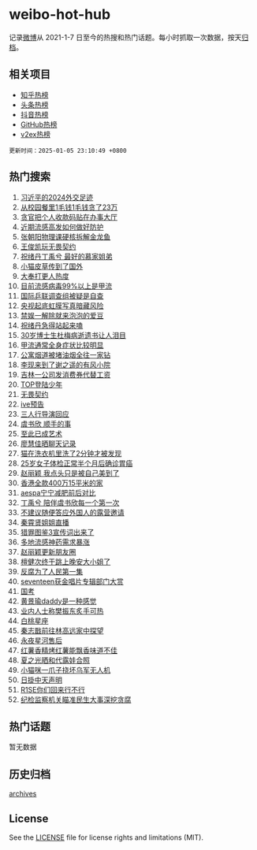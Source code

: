 # weibo-hot-hub

记录[微博](https://www.weibo.com)从 2021-1-7 日至今的热搜和热门话题。每小时抓取一次数据，按天[归档](archives)。

## 相关项目

- [知乎热榜](https://github.com/lonnyzhang423/zhihu-hot-hub)
- [头条热榜](https://github.com/lonnyzhang423/toutiao-hot-hub)
- [抖音热榜](https://github.com/lonnyzhang423/douyin-hot-hub)
- [GitHub热榜](https://github.com/lonnyzhang423/github-hot-hub)
- [v2ex热榜](https://github.com/lonnyzhang423/v2ex-hot-hub)


`更新时间：2025-01-05 23:10:49 +0800`

## 热门搜索

1. [习近平的2024外交足迹](https://m.weibo.cn/search?containerid=100103type%3D1%26t%3D10%26q%3D%23%E4%B9%A0%E8%BF%91%E5%B9%B3%E7%9A%842024%E5%A4%96%E4%BA%A4%E8%B6%B3%E8%BF%B9%23&stream_entry_id=51&isnewpage=1&extparam=seat%3D1%26q%3D%2523%25E4%25B9%25A0%25E8%25BF%2591%25E5%25B9%25B3%25E7%259A%25842024%25E5%25A4%2596%25E4%25BA%25A4%25E8%25B6%25B3%25E8%25BF%25B9%2523%26cate%3D10103%26dgr%3D0%26filter_type%3Drealtimehot%26stream_entry_id%3D51%26c_type%3D51%26pos%3D0%26display_time%3D1736089848%26pre_seqid%3D17360898487620329222019)
1. [从校园餐里1毛钱1毛钱贪了23万](https://m.weibo.cn/search?containerid=100103type%3D1%26t%3D10%26q%3D%23%E4%BB%8E%E6%A0%A1%E5%9B%AD%E9%A4%90%E9%87%8C1%E6%AF%9B%E9%92%B11%E6%AF%9B%E9%92%B1%E8%B4%AA%E4%BA%8623%E4%B8%87%23&stream_entry_id=31&isnewpage=1&extparam=seat%3D1%26band_rank%3D1%26realpos%3D1%26filter_type%3Drealtimehot%26flag%3D0%26q%3D%2523%25E4%25BB%258E%25E6%25A0%25A1%25E5%259B%25AD%25E9%25A4%2590%25E9%2587%258C1%25E6%25AF%259B%25E9%2592%25B11%25E6%25AF%259B%25E9%2592%25B1%25E8%25B4%25AA%25E4%25BA%258623%25E4%25B8%2587%2523%26cate%3D5001%26dgr%3D0%26lcate%3D5001%26pos%3D0%26c_type%3D31%26stream_entry_id%3D31%26display_time%3D1736089848%26pre_seqid%3D17360898487620329222019)
1. [贪官把个人收款码贴在办事大厅](https://m.weibo.cn/search?containerid=100103type%3D1%26t%3D10%26q%3D%23%E8%B4%AA%E5%AE%98%E6%8A%8A%E4%B8%AA%E4%BA%BA%E6%94%B6%E6%AC%BE%E7%A0%81%E8%B4%B4%E5%9C%A8%E5%8A%9E%E4%BA%8B%E5%A4%A7%E5%8E%85%23&stream_entry_id=31&isnewpage=1&extparam=seat%3D1%26band_rank%3D2%26realpos%3D2%26filter_type%3Drealtimehot%26flag%3D0%26q%3D%2523%25E8%25B4%25AA%25E5%25AE%2598%25E6%258A%258A%25E4%25B8%25AA%25E4%25BA%25BA%25E6%2594%25B6%25E6%25AC%25BE%25E7%25A0%2581%25E8%25B4%25B4%25E5%259C%25A8%25E5%258A%259E%25E4%25BA%258B%25E5%25A4%25A7%25E5%258E%2585%2523%26cate%3D5001%26dgr%3D0%26lcate%3D5001%26pos%3D1%26c_type%3D31%26stream_entry_id%3D31%26display_time%3D1736089848%26pre_seqid%3D17360898487620329222019)
1. [近期流感高发如何做好防护](https://m.weibo.cn/search?containerid=100103type%3D1%26t%3D10%26q%3D%23%E8%BF%91%E6%9C%9F%E6%B5%81%E6%84%9F%E9%AB%98%E5%8F%91%E5%A6%82%E4%BD%95%E5%81%9A%E5%A5%BD%E9%98%B2%E6%8A%A4%23&stream_entry_id=31&isnewpage=1&extparam=seat%3D1%26band_rank%3D3%26realpos%3D3%26filter_type%3Drealtimehot%26flag%3D0%26q%3D%2523%25E8%25BF%2591%25E6%259C%259F%25E6%25B5%2581%25E6%2584%259F%25E9%25AB%2598%25E5%258F%2591%25E5%25A6%2582%25E4%25BD%2595%25E5%2581%259A%25E5%25A5%25BD%25E9%2598%25B2%25E6%258A%25A4%2523%26cate%3D5001%26dgr%3D0%26lcate%3D5001%26pos%3D2%26c_type%3D31%26stream_entry_id%3D31%26display_time%3D1736089848%26pre_seqid%3D17360898487620329222019)
1. [张朝阳物理课硬核拆解金龙鱼](https://m.weibo.cn/search?containerid=100103type%3D1%26t%3D10%26q%3D%23%E5%BC%A0%E6%9C%9D%E9%98%B3%E7%89%A9%E7%90%86%E8%AF%BE%E7%A1%AC%E6%A0%B8%E6%8B%86%E8%A7%A3%E9%87%91%E9%BE%99%E9%B1%BC%23&stream_entry_id=31&isnewpage=1&extparam=seat%3D1%26band_rank%3D4%26filter_type%3Drealtimehot%26c_type%3D31%26cate%3D5001%26q%3D%2523%25E5%25BC%25A0%25E6%259C%259D%25E9%2598%25B3%25E7%2589%25A9%25E7%2590%2586%25E8%25AF%25BE%25E7%25A1%25AC%25E6%25A0%25B8%25E6%258B%2586%25E8%25A7%25A3%25E9%2587%2591%25E9%25BE%2599%25E9%25B1%25BC%2523%26topic_ad%3D1%26dgr%3D0%26adid%3D271693%26is_ad_pos%3D1%26pos%3D3%26stream_entry_id%3D31%26lcate%3D5001%26display_time%3D1736089848%26pre_seqid%3D17360898487620329222019)
1. [王俊凯玩无畏契约](https://m.weibo.cn/search?containerid=100103type%3D1%26t%3D10%26q%3D%23%E7%8E%8B%E4%BF%8A%E5%87%AF%E7%8E%A9%E6%97%A0%E7%95%8F%E5%A5%91%E7%BA%A6%23&stream_entry_id=31&isnewpage=1&extparam=seat%3D1%26band_rank%3D4%26realpos%3D4%26filter_type%3Drealtimehot%26flag%3D1%26q%3D%2523%25E7%258E%258B%25E4%25BF%258A%25E5%2587%25AF%25E7%258E%25A9%25E6%2597%25A0%25E7%2595%258F%25E5%25A5%2591%25E7%25BA%25A6%2523%26cate%3D5001%26dgr%3D0%26lcate%3D5001%26pos%3D4%26c_type%3D31%26stream_entry_id%3D31%26display_time%3D1736089848%26pre_seqid%3D17360898487620329222019)
1. [祝绪丹丁禹兮 最好的慕家姐弟](https://m.weibo.cn/search?containerid=100103type%3D1%26t%3D10%26q%3D%E7%A5%9D%E7%BB%AA%E4%B8%B9%E4%B8%81%E7%A6%B9%E5%85%AE+%E6%9C%80%E5%A5%BD%E7%9A%84%E6%85%95%E5%AE%B6%E5%A7%90%E5%BC%9F&stream_entry_id=31&isnewpage=1&extparam=seat%3D1%26band_rank%3D5%26realpos%3D5%26filter_type%3Drealtimehot%26flag%3D16%26q%3D%25E7%25A5%259D%25E7%25BB%25AA%25E4%25B8%25B9%25E4%25B8%2581%25E7%25A6%25B9%25E5%2585%25AE%2520%25E6%259C%2580%25E5%25A5%25BD%25E7%259A%2584%25E6%2585%2595%25E5%25AE%25B6%25E5%25A7%2590%25E5%25BC%259F%26cate%3D5001%26dgr%3D0%26lcate%3D5001%26pos%3D5%26c_type%3D31%26stream_entry_id%3D31%26display_time%3D1736089848%26pre_seqid%3D17360898487620329222019)
1. [小猫皮草传到了国外](https://m.weibo.cn/search?containerid=100103type%3D1%26t%3D10%26q%3D%E5%B0%8F%E7%8C%AB%E7%9A%AE%E8%8D%89%E4%BC%A0%E5%88%B0%E4%BA%86%E5%9B%BD%E5%A4%96&stream_entry_id=31&isnewpage=1&extparam=seat%3D1%26band_rank%3D6%26realpos%3D6%26filter_type%3Drealtimehot%26flag%3D0%26q%3D%25E5%25B0%258F%25E7%258C%25AB%25E7%259A%25AE%25E8%258D%2589%25E4%25BC%25A0%25E5%2588%25B0%25E4%25BA%2586%25E5%259B%25BD%25E5%25A4%2596%26cate%3D5001%26dgr%3D0%26lcate%3D5001%26pos%3D6%26c_type%3D31%26stream_entry_id%3D31%26display_time%3D1736089848%26pre_seqid%3D17360898487620329222019)
1. [大奉打更人热度](https://m.weibo.cn/search?containerid=100103type%3D1%26t%3D10%26q%3D%E5%A4%A7%E5%A5%89%E6%89%93%E6%9B%B4%E4%BA%BA%E7%83%AD%E5%BA%A6&stream_entry_id=31&isnewpage=1&extparam=seat%3D1%26band_rank%3D7%26realpos%3D7%26filter_type%3Drealtimehot%26flag%3D1%26q%3D%25E5%25A4%25A7%25E5%25A5%2589%25E6%2589%2593%25E6%259B%25B4%25E4%25BA%25BA%25E7%2583%25AD%25E5%25BA%25A6%26cate%3D5001%26dgr%3D0%26lcate%3D5001%26pos%3D7%26c_type%3D31%26stream_entry_id%3D31%26display_time%3D1736089848%26pre_seqid%3D17360898487620329222019)
1. [目前流感病毒99%以上是甲流](https://m.weibo.cn/search?containerid=100103type%3D1%26t%3D10%26q%3D%23%E7%9B%AE%E5%89%8D%E6%B5%81%E6%84%9F%E7%97%85%E6%AF%9299%25%E4%BB%A5%E4%B8%8A%E6%98%AF%E7%94%B2%E6%B5%81%23&stream_entry_id=31&isnewpage=1&extparam=seat%3D1%26band_rank%3D8%26realpos%3D8%26filter_type%3Drealtimehot%26flag%3D0%26q%3D%2523%25E7%259B%25AE%25E5%2589%258D%25E6%25B5%2581%25E6%2584%259F%25E7%2597%2585%25E6%25AF%259299%2525%25E4%25BB%25A5%25E4%25B8%258A%25E6%2598%25AF%25E7%2594%25B2%25E6%25B5%2581%2523%26cate%3D5001%26dgr%3D0%26lcate%3D5001%26pos%3D8%26c_type%3D31%26stream_entry_id%3D31%26display_time%3D1736089848%26pre_seqid%3D17360898487620329222019)
1. [国际乒联调查组被疑是自查](https://m.weibo.cn/search?containerid=100103type%3D1%26t%3D10%26q%3D%23%E5%9B%BD%E9%99%85%E4%B9%92%E8%81%94%E8%B0%83%E6%9F%A5%E7%BB%84%E8%A2%AB%E7%96%91%E6%98%AF%E8%87%AA%E6%9F%A5%23&stream_entry_id=31&isnewpage=1&extparam=seat%3D1%26band_rank%3D9%26realpos%3D9%26filter_type%3Drealtimehot%26flag%3D1%26q%3D%2523%25E5%259B%25BD%25E9%2599%2585%25E4%25B9%2592%25E8%2581%2594%25E8%25B0%2583%25E6%259F%25A5%25E7%25BB%2584%25E8%25A2%25AB%25E7%2596%2591%25E6%2598%25AF%25E8%2587%25AA%25E6%259F%25A5%2523%26cate%3D5001%26dgr%3D0%26lcate%3D5001%26pos%3D9%26c_type%3D31%26stream_entry_id%3D31%26display_time%3D1736089848%26pre_seqid%3D17360898487620329222019)
1. [央视起底虹膜写真暗藏风险](https://m.weibo.cn/search?containerid=100103type%3D1%26t%3D10%26q%3D%23%E5%A4%AE%E8%A7%86%E8%B5%B7%E5%BA%95%E8%99%B9%E8%86%9C%E5%86%99%E7%9C%9F%E6%9A%97%E8%97%8F%E9%A3%8E%E9%99%A9%23&stream_entry_id=31&isnewpage=1&extparam=seat%3D1%26band_rank%3D10%26realpos%3D10%26filter_type%3Drealtimehot%26flag%3D1%26q%3D%2523%25E5%25A4%25AE%25E8%25A7%2586%25E8%25B5%25B7%25E5%25BA%2595%25E8%2599%25B9%25E8%2586%259C%25E5%2586%2599%25E7%259C%259F%25E6%259A%2597%25E8%2597%258F%25E9%25A3%258E%25E9%2599%25A9%2523%26cate%3D5001%26dgr%3D0%26lcate%3D5001%26pos%3D10%26c_type%3D31%26stream_entry_id%3D31%26display_time%3D1736089848%26pre_seqid%3D17360898487620329222019)
1. [禁娱一解除就来泡泡的爱豆](https://m.weibo.cn/search?containerid=100103type%3D1%26t%3D10%26q%3D%E7%A6%81%E5%A8%B1%E4%B8%80%E8%A7%A3%E9%99%A4%E5%B0%B1%E6%9D%A5%E6%B3%A1%E6%B3%A1%E7%9A%84%E7%88%B1%E8%B1%86&stream_entry_id=31&isnewpage=1&extparam=seat%3D1%26band_rank%3D11%26realpos%3D11%26filter_type%3Drealtimehot%26flag%3D1%26q%3D%25E7%25A6%2581%25E5%25A8%25B1%25E4%25B8%2580%25E8%25A7%25A3%25E9%2599%25A4%25E5%25B0%25B1%25E6%259D%25A5%25E6%25B3%25A1%25E6%25B3%25A1%25E7%259A%2584%25E7%2588%25B1%25E8%25B1%2586%26cate%3D5001%26dgr%3D0%26lcate%3D5001%26pos%3D11%26c_type%3D31%26stream_entry_id%3D31%26display_time%3D1736089848%26pre_seqid%3D17360898487620329222019)
1. [祝绪丹急得站起来嗑](https://m.weibo.cn/search?containerid=100103type%3D1%26t%3D10%26q%3D%E7%A5%9D%E7%BB%AA%E4%B8%B9%E6%80%A5%E5%BE%97%E7%AB%99%E8%B5%B7%E6%9D%A5%E5%97%91&stream_entry_id=31&isnewpage=1&extparam=seat%3D1%26band_rank%3D12%26realpos%3D12%26filter_type%3Drealtimehot%26flag%3D1%26q%3D%25E7%25A5%259D%25E7%25BB%25AA%25E4%25B8%25B9%25E6%2580%25A5%25E5%25BE%2597%25E7%25AB%2599%25E8%25B5%25B7%25E6%259D%25A5%25E5%2597%2591%26cate%3D5001%26dgr%3D0%26lcate%3D5001%26pos%3D12%26c_type%3D31%26stream_entry_id%3D31%26display_time%3D1736089848%26pre_seqid%3D17360898487620329222019)
1. [30岁博士生杜梅病逝遗书让人泪目](https://m.weibo.cn/search?containerid=100103type%3D1%26t%3D10%26q%3D%2330%E5%B2%81%E5%8D%9A%E5%A3%AB%E7%94%9F%E6%9D%9C%E6%A2%85%E7%97%85%E9%80%9D%E9%81%97%E4%B9%A6%E8%AE%A9%E4%BA%BA%E6%B3%AA%E7%9B%AE%23&stream_entry_id=31&isnewpage=1&extparam=seat%3D1%26band_rank%3D13%26realpos%3D13%26filter_type%3Drealtimehot%26flag%3D0%26q%3D%252330%25E5%25B2%2581%25E5%258D%259A%25E5%25A3%25AB%25E7%2594%259F%25E6%259D%259C%25E6%25A2%2585%25E7%2597%2585%25E9%2580%259D%25E9%2581%2597%25E4%25B9%25A6%25E8%25AE%25A9%25E4%25BA%25BA%25E6%25B3%25AA%25E7%259B%25AE%2523%26cate%3D5001%26dgr%3D0%26lcate%3D5001%26pos%3D13%26c_type%3D31%26stream_entry_id%3D31%26display_time%3D1736089848%26pre_seqid%3D17360898487620329222019)
1. [甲流通常全身症状比较明显](https://m.weibo.cn/search?containerid=100103type%3D1%26t%3D10%26q%3D%23%E7%94%B2%E6%B5%81%E9%80%9A%E5%B8%B8%E5%85%A8%E8%BA%AB%E7%97%87%E7%8A%B6%E6%AF%94%E8%BE%83%E6%98%8E%E6%98%BE%23&stream_entry_id=31&isnewpage=1&extparam=seat%3D1%26band_rank%3D14%26realpos%3D14%26filter_type%3Drealtimehot%26flag%3D1%26q%3D%2523%25E7%2594%25B2%25E6%25B5%2581%25E9%2580%259A%25E5%25B8%25B8%25E5%2585%25A8%25E8%25BA%25AB%25E7%2597%2587%25E7%258A%25B6%25E6%25AF%2594%25E8%25BE%2583%25E6%2598%258E%25E6%2598%25BE%2523%26cate%3D5001%26dgr%3D0%26lcate%3D5001%26pos%3D14%26c_type%3D31%26stream_entry_id%3D31%26display_time%3D1736089848%26pre_seqid%3D17360898487620329222019)
1. [公寓烟道被堵油烟全往一家钻](https://m.weibo.cn/search?containerid=100103type%3D1%26t%3D10%26q%3D%23%E5%85%AC%E5%AF%93%E7%83%9F%E9%81%93%E8%A2%AB%E5%A0%B5%E6%B2%B9%E7%83%9F%E5%85%A8%E5%BE%80%E4%B8%80%E5%AE%B6%E9%92%BB%23&stream_entry_id=31&isnewpage=1&extparam=seat%3D1%26band_rank%3D15%26realpos%3D15%26filter_type%3Drealtimehot%26flag%3D1%26q%3D%2523%25E5%2585%25AC%25E5%25AF%2593%25E7%2583%259F%25E9%2581%2593%25E8%25A2%25AB%25E5%25A0%25B5%25E6%25B2%25B9%25E7%2583%259F%25E5%2585%25A8%25E5%25BE%2580%25E4%25B8%2580%25E5%25AE%25B6%25E9%2592%25BB%2523%26cate%3D5001%26dgr%3D0%26lcate%3D5001%26pos%3D15%26c_type%3D31%26stream_entry_id%3D31%26display_time%3D1736089848%26pre_seqid%3D17360898487620329222019)
1. [李现来到了谢之遥的有风小院](https://m.weibo.cn/search?containerid=100103type%3D1%26t%3D10%26q%3D%E6%9D%8E%E7%8E%B0%E6%9D%A5%E5%88%B0%E4%BA%86%E8%B0%A2%E4%B9%8B%E9%81%A5%E7%9A%84%E6%9C%89%E9%A3%8E%E5%B0%8F%E9%99%A2&stream_entry_id=31&isnewpage=1&extparam=seat%3D1%26band_rank%3D16%26realpos%3D16%26filter_type%3Drealtimehot%26flag%3D0%26q%3D%25E6%259D%258E%25E7%258E%25B0%25E6%259D%25A5%25E5%2588%25B0%25E4%25BA%2586%25E8%25B0%25A2%25E4%25B9%258B%25E9%2581%25A5%25E7%259A%2584%25E6%259C%2589%25E9%25A3%258E%25E5%25B0%258F%25E9%2599%25A2%26cate%3D5001%26dgr%3D0%26lcate%3D5001%26pos%3D16%26c_type%3D31%26stream_entry_id%3D31%26display_time%3D1736089848%26pre_seqid%3D17360898487620329222019)
1. [吉林一公司发消费券代替工资](https://m.weibo.cn/search?containerid=100103type%3D1%26t%3D10%26q%3D%23%E5%90%89%E6%9E%97%E4%B8%80%E5%85%AC%E5%8F%B8%E5%8F%91%E6%B6%88%E8%B4%B9%E5%88%B8%E4%BB%A3%E6%9B%BF%E5%B7%A5%E8%B5%84%23&stream_entry_id=31&isnewpage=1&extparam=seat%3D1%26band_rank%3D17%26realpos%3D17%26filter_type%3Drealtimehot%26flag%3D0%26q%3D%2523%25E5%2590%2589%25E6%259E%2597%25E4%25B8%2580%25E5%2585%25AC%25E5%258F%25B8%25E5%258F%2591%25E6%25B6%2588%25E8%25B4%25B9%25E5%2588%25B8%25E4%25BB%25A3%25E6%259B%25BF%25E5%25B7%25A5%25E8%25B5%2584%2523%26cate%3D5001%26dgr%3D0%26lcate%3D5001%26pos%3D17%26c_type%3D31%26stream_entry_id%3D31%26display_time%3D1736089848%26pre_seqid%3D17360898487620329222019)
1. [TOP登陆少年](https://m.weibo.cn/search?containerid=100103type%3D1%26t%3D10%26q%3D%23TOP%E7%99%BB%E9%99%86%E5%B0%91%E5%B9%B4%23&stream_entry_id=31&isnewpage=1&extparam=seat%3D1%26band_rank%3D18%26realpos%3D18%26filter_type%3Drealtimehot%26flag%3D1%26q%3D%2523TOP%25E7%2599%25BB%25E9%2599%2586%25E5%25B0%2591%25E5%25B9%25B4%2523%26cate%3D5001%26dgr%3D0%26lcate%3D5001%26pos%3D18%26c_type%3D31%26stream_entry_id%3D31%26display_time%3D1736089848%26pre_seqid%3D17360898487620329222019)
1. [无畏契约](https://m.weibo.cn/search?containerid=100103type%3D1%26t%3D10%26q%3D%E6%97%A0%E7%95%8F%E5%A5%91%E7%BA%A6&stream_entry_id=31&isnewpage=1&extparam=seat%3D1%26band_rank%3D19%26realpos%3D19%26filter_type%3Drealtimehot%26flag%3D1%26q%3D%25E6%2597%25A0%25E7%2595%258F%25E5%25A5%2591%25E7%25BA%25A6%26cate%3D5001%26dgr%3D0%26lcate%3D5001%26pos%3D19%26c_type%3D31%26stream_entry_id%3D31%26display_time%3D1736089848%26pre_seqid%3D17360898487620329222019)
1. [ive预告](https://m.weibo.cn/search?containerid=100103type%3D1%26t%3D10%26q%3Dive%E9%A2%84%E5%91%8A&stream_entry_id=31&isnewpage=1&extparam=seat%3D1%26band_rank%3D20%26realpos%3D20%26filter_type%3Drealtimehot%26flag%3D1%26q%3Dive%25E9%25A2%2584%25E5%2591%258A%26cate%3D5001%26dgr%3D0%26lcate%3D5001%26pos%3D20%26c_type%3D31%26stream_entry_id%3D31%26display_time%3D1736089848%26pre_seqid%3D17360898487620329222019)
1. [三人行导演回应](https://m.weibo.cn/search?containerid=100103type%3D1%26t%3D10%26q%3D%23%E4%B8%89%E4%BA%BA%E8%A1%8C%E5%AF%BC%E6%BC%94%E5%9B%9E%E5%BA%94%23&stream_entry_id=31&isnewpage=1&extparam=seat%3D1%26band_rank%3D21%26realpos%3D21%26filter_type%3Drealtimehot%26flag%3D0%26q%3D%2523%25E4%25B8%2589%25E4%25BA%25BA%25E8%25A1%258C%25E5%25AF%25BC%25E6%25BC%2594%25E5%259B%259E%25E5%25BA%2594%2523%26cate%3D5001%26dgr%3D0%26lcate%3D5001%26pos%3D21%26c_type%3D31%26stream_entry_id%3D31%26display_time%3D1736089848%26pre_seqid%3D17360898487620329222019)
1. [虞书欣 顺手的事](https://m.weibo.cn/search?containerid=100103type%3D1%26t%3D10%26q%3D%E8%99%9E%E4%B9%A6%E6%AC%A3+%E9%A1%BA%E6%89%8B%E7%9A%84%E4%BA%8B&stream_entry_id=31&isnewpage=1&extparam=seat%3D1%26band_rank%3D22%26realpos%3D22%26filter_type%3Drealtimehot%26flag%3D2%26q%3D%25E8%2599%259E%25E4%25B9%25A6%25E6%25AC%25A3%2520%25E9%25A1%25BA%25E6%2589%258B%25E7%259A%2584%25E4%25BA%258B%26cate%3D5001%26dgr%3D0%26lcate%3D5001%26pos%3D22%26c_type%3D31%26stream_entry_id%3D31%26display_time%3D1736089848%26pre_seqid%3D17360898487620329222019)
1. [至此已成艺术](https://m.weibo.cn/search?containerid=100103type%3D1%26t%3D10%26q%3D%E8%87%B3%E6%AD%A4%E5%B7%B2%E6%88%90%E8%89%BA%E6%9C%AF&stream_entry_id=31&isnewpage=1&extparam=seat%3D1%26band_rank%3D23%26realpos%3D23%26filter_type%3Drealtimehot%26flag%3D1%26q%3D%25E8%2587%25B3%25E6%25AD%25A4%25E5%25B7%25B2%25E6%2588%2590%25E8%2589%25BA%25E6%259C%25AF%26cate%3D5001%26dgr%3D0%26lcate%3D5001%26pos%3D23%26c_type%3D31%26stream_entry_id%3D31%26display_time%3D1736089848%26pre_seqid%3D17360898487620329222019)
1. [廖慧佳晒聊天记录](https://m.weibo.cn/search?containerid=100103type%3D1%26t%3D10%26q%3D%23%E5%BB%96%E6%85%A7%E4%BD%B3%E6%99%92%E8%81%8A%E5%A4%A9%E8%AE%B0%E5%BD%95%23&stream_entry_id=31&isnewpage=1&extparam=seat%3D1%26band_rank%3D24%26realpos%3D24%26filter_type%3Drealtimehot%26flag%3D0%26q%3D%2523%25E5%25BB%2596%25E6%2585%25A7%25E4%25BD%25B3%25E6%2599%2592%25E8%2581%258A%25E5%25A4%25A9%25E8%25AE%25B0%25E5%25BD%2595%2523%26cate%3D5001%26dgr%3D0%26lcate%3D5001%26pos%3D24%26c_type%3D31%26stream_entry_id%3D31%26display_time%3D1736089848%26pre_seqid%3D17360898487620329222019)
1. [猫在洗衣机里洗了2分钟才被发现](https://m.weibo.cn/search?containerid=100103type%3D1%26t%3D10%26q%3D%23%E7%8C%AB%E5%9C%A8%E6%B4%97%E8%A1%A3%E6%9C%BA%E9%87%8C%E6%B4%97%E4%BA%862%E5%88%86%E9%92%9F%E6%89%8D%E8%A2%AB%E5%8F%91%E7%8E%B0%23&stream_entry_id=31&isnewpage=1&extparam=seat%3D1%26band_rank%3D25%26realpos%3D25%26filter_type%3Drealtimehot%26flag%3D0%26q%3D%2523%25E7%258C%25AB%25E5%259C%25A8%25E6%25B4%2597%25E8%25A1%25A3%25E6%259C%25BA%25E9%2587%258C%25E6%25B4%2597%25E4%25BA%25862%25E5%2588%2586%25E9%2592%259F%25E6%2589%258D%25E8%25A2%25AB%25E5%258F%2591%25E7%258E%25B0%2523%26cate%3D5001%26dgr%3D0%26lcate%3D5001%26pos%3D25%26c_type%3D31%26stream_entry_id%3D31%26display_time%3D1736089848%26pre_seqid%3D17360898487620329222019)
1. [25岁女子体检正常半个月后确诊胃癌](https://m.weibo.cn/search?containerid=100103type%3D1%26t%3D10%26q%3D%2325%E5%B2%81%E5%A5%B3%E5%AD%90%E4%BD%93%E6%A3%80%E6%AD%A3%E5%B8%B8%E5%8D%8A%E4%B8%AA%E6%9C%88%E5%90%8E%E7%A1%AE%E8%AF%8A%E8%83%83%E7%99%8C%23&stream_entry_id=31&isnewpage=1&extparam=seat%3D1%26band_rank%3D26%26realpos%3D26%26filter_type%3Drealtimehot%26flag%3D0%26q%3D%252325%25E5%25B2%2581%25E5%25A5%25B3%25E5%25AD%2590%25E4%25BD%2593%25E6%25A3%2580%25E6%25AD%25A3%25E5%25B8%25B8%25E5%258D%258A%25E4%25B8%25AA%25E6%259C%2588%25E5%2590%258E%25E7%25A1%25AE%25E8%25AF%258A%25E8%2583%2583%25E7%2599%258C%2523%26cate%3D5001%26dgr%3D0%26lcate%3D5001%26pos%3D26%26c_type%3D31%26stream_entry_id%3D31%26display_time%3D1736089848%26pre_seqid%3D17360898487620329222019)
1. [赵丽颖 我点头只是被自己美到了](https://m.weibo.cn/search?containerid=100103type%3D1%26t%3D10%26q%3D%E8%B5%B5%E4%B8%BD%E9%A2%96+%E6%88%91%E7%82%B9%E5%A4%B4%E5%8F%AA%E6%98%AF%E8%A2%AB%E8%87%AA%E5%B7%B1%E7%BE%8E%E5%88%B0%E4%BA%86&stream_entry_id=31&isnewpage=1&extparam=seat%3D1%26band_rank%3D27%26realpos%3D27%26filter_type%3Drealtimehot%26flag%3D1%26q%3D%25E8%25B5%25B5%25E4%25B8%25BD%25E9%25A2%2596%2520%25E6%2588%2591%25E7%2582%25B9%25E5%25A4%25B4%25E5%258F%25AA%25E6%2598%25AF%25E8%25A2%25AB%25E8%2587%25AA%25E5%25B7%25B1%25E7%25BE%258E%25E5%2588%25B0%25E4%25BA%2586%26cate%3D5001%26dgr%3D0%26lcate%3D5001%26pos%3D27%26c_type%3D31%26stream_entry_id%3D31%26display_time%3D1736089848%26pre_seqid%3D17360898487620329222019)
1. [香港全款400万15平米的家](https://m.weibo.cn/search?containerid=100103type%3D1%26t%3D10%26q%3D%E9%A6%99%E6%B8%AF%E5%85%A8%E6%AC%BE400%E4%B8%8715%E5%B9%B3%E7%B1%B3%E7%9A%84%E5%AE%B6&stream_entry_id=31&isnewpage=1&extparam=seat%3D1%26band_rank%3D28%26realpos%3D28%26filter_type%3Drealtimehot%26flag%3D1%26q%3D%25E9%25A6%2599%25E6%25B8%25AF%25E5%2585%25A8%25E6%25AC%25BE400%25E4%25B8%258715%25E5%25B9%25B3%25E7%25B1%25B3%25E7%259A%2584%25E5%25AE%25B6%26cate%3D5001%26dgr%3D0%26lcate%3D5001%26pos%3D28%26c_type%3D31%26stream_entry_id%3D31%26display_time%3D1736089848%26pre_seqid%3D17360898487620329222019)
1. [aespa宁宁减肥前后对比](https://m.weibo.cn/search?containerid=100103type%3D1%26t%3D10%26q%3Daespa%E5%AE%81%E5%AE%81%E5%87%8F%E8%82%A5%E5%89%8D%E5%90%8E%E5%AF%B9%E6%AF%94&stream_entry_id=31&isnewpage=1&extparam=seat%3D1%26band_rank%3D29%26realpos%3D29%26filter_type%3Drealtimehot%26flag%3D0%26q%3Daespa%25E5%25AE%2581%25E5%25AE%2581%25E5%2587%258F%25E8%2582%25A5%25E5%2589%258D%25E5%2590%258E%25E5%25AF%25B9%25E6%25AF%2594%26cate%3D5001%26dgr%3D0%26lcate%3D5001%26pos%3D29%26c_type%3D31%26stream_entry_id%3D31%26display_time%3D1736089848%26pre_seqid%3D17360898487620329222019)
1. [丁禹兮 陪伴虞书欣每一个第一次](https://m.weibo.cn/search?containerid=100103type%3D1%26t%3D10%26q%3D%E4%B8%81%E7%A6%B9%E5%85%AE+%E9%99%AA%E4%BC%B4%E8%99%9E%E4%B9%A6%E6%AC%A3%E6%AF%8F%E4%B8%80%E4%B8%AA%E7%AC%AC%E4%B8%80%E6%AC%A1&stream_entry_id=31&isnewpage=1&extparam=seat%3D1%26band_rank%3D30%26realpos%3D30%26filter_type%3Drealtimehot%26flag%3D0%26q%3D%25E4%25B8%2581%25E7%25A6%25B9%25E5%2585%25AE%2520%25E9%2599%25AA%25E4%25BC%25B4%25E8%2599%259E%25E4%25B9%25A6%25E6%25AC%25A3%25E6%25AF%258F%25E4%25B8%2580%25E4%25B8%25AA%25E7%25AC%25AC%25E4%25B8%2580%25E6%25AC%25A1%26cate%3D5001%26dgr%3D0%26lcate%3D5001%26pos%3D30%26c_type%3D31%26stream_entry_id%3D31%26display_time%3D1736089848%26pre_seqid%3D17360898487620329222019)
1. [不建议随便答应外国人的露营邀请](https://m.weibo.cn/search?containerid=100103type%3D1%26t%3D10%26q%3D%E4%B8%8D%E5%BB%BA%E8%AE%AE%E9%9A%8F%E4%BE%BF%E7%AD%94%E5%BA%94%E5%A4%96%E5%9B%BD%E4%BA%BA%E7%9A%84%E9%9C%B2%E8%90%A5%E9%82%80%E8%AF%B7&stream_entry_id=31&isnewpage=1&extparam=seat%3D1%26band_rank%3D31%26realpos%3D31%26filter_type%3Drealtimehot%26flag%3D1%26q%3D%25E4%25B8%258D%25E5%25BB%25BA%25E8%25AE%25AE%25E9%259A%258F%25E4%25BE%25BF%25E7%25AD%2594%25E5%25BA%2594%25E5%25A4%2596%25E5%259B%25BD%25E4%25BA%25BA%25E7%259A%2584%25E9%259C%25B2%25E8%2590%25A5%25E9%2582%2580%25E8%25AF%25B7%26cate%3D5001%26dgr%3D0%26lcate%3D5001%26pos%3D31%26c_type%3D31%26stream_entry_id%3D31%26display_time%3D1736089848%26pre_seqid%3D17360898487620329222019)
1. [秦霄贤姐姐直播](https://m.weibo.cn/search?containerid=100103type%3D1%26t%3D10%26q%3D%E7%A7%A6%E9%9C%84%E8%B4%A4%E5%A7%90%E5%A7%90%E7%9B%B4%E6%92%AD&stream_entry_id=31&isnewpage=1&extparam=seat%3D1%26band_rank%3D32%26realpos%3D32%26filter_type%3Drealtimehot%26flag%3D1%26q%3D%25E7%25A7%25A6%25E9%259C%2584%25E8%25B4%25A4%25E5%25A7%2590%25E5%25A7%2590%25E7%259B%25B4%25E6%2592%25AD%26cate%3D5001%26dgr%3D0%26lcate%3D5001%26pos%3D32%26c_type%3D31%26stream_entry_id%3D31%26display_time%3D1736089848%26pre_seqid%3D17360898487620329222019)
1. [猎罪图鉴3宣传词出来了](https://m.weibo.cn/search?containerid=100103type%3D1%26t%3D10%26q%3D%E7%8C%8E%E7%BD%AA%E5%9B%BE%E9%89%B43%E5%AE%A3%E4%BC%A0%E8%AF%8D%E5%87%BA%E6%9D%A5%E4%BA%86&stream_entry_id=31&isnewpage=1&extparam=seat%3D1%26band_rank%3D33%26realpos%3D33%26filter_type%3Drealtimehot%26flag%3D0%26q%3D%25E7%258C%258E%25E7%25BD%25AA%25E5%259B%25BE%25E9%2589%25B43%25E5%25AE%25A3%25E4%25BC%25A0%25E8%25AF%258D%25E5%2587%25BA%25E6%259D%25A5%25E4%25BA%2586%26cate%3D5001%26dgr%3D0%26lcate%3D5001%26pos%3D33%26c_type%3D31%26stream_entry_id%3D31%26display_time%3D1736089848%26pre_seqid%3D17360898487620329222019)
1. [多地流感神药需求暴涨](https://m.weibo.cn/search?containerid=100103type%3D1%26t%3D10%26q%3D%23%E5%A4%9A%E5%9C%B0%E6%B5%81%E6%84%9F%E7%A5%9E%E8%8D%AF%E9%9C%80%E6%B1%82%E6%9A%B4%E6%B6%A8%23&stream_entry_id=31&isnewpage=1&extparam=seat%3D1%26band_rank%3D34%26realpos%3D34%26filter_type%3Drealtimehot%26flag%3D1%26q%3D%2523%25E5%25A4%259A%25E5%259C%25B0%25E6%25B5%2581%25E6%2584%259F%25E7%25A5%259E%25E8%258D%25AF%25E9%259C%2580%25E6%25B1%2582%25E6%259A%25B4%25E6%25B6%25A8%2523%26cate%3D5001%26dgr%3D0%26lcate%3D5001%26pos%3D34%26c_type%3D31%26stream_entry_id%3D31%26display_time%3D1736089848%26pre_seqid%3D17360898487620329222019)
1. [赵丽颖更新朋友圈](https://m.weibo.cn/search?containerid=100103type%3D1%26t%3D10%26q%3D%23%E8%B5%B5%E4%B8%BD%E9%A2%96%E6%9B%B4%E6%96%B0%E6%9C%8B%E5%8F%8B%E5%9C%88%23&stream_entry_id=31&isnewpage=1&extparam=seat%3D1%26band_rank%3D35%26realpos%3D35%26filter_type%3Drealtimehot%26flag%3D0%26q%3D%2523%25E8%25B5%25B5%25E4%25B8%25BD%25E9%25A2%2596%25E6%259B%25B4%25E6%2596%25B0%25E6%259C%258B%25E5%258F%258B%25E5%259C%2588%2523%26cate%3D5001%26dgr%3D0%26lcate%3D5001%26pos%3D35%26c_type%3D31%26stream_entry_id%3D31%26display_time%3D1736089848%26pre_seqid%3D17360898487620329222019)
1. [檀健次终于跳上晚安大小姐了](https://m.weibo.cn/search?containerid=100103type%3D1%26t%3D10%26q%3D%23%E6%AA%80%E5%81%A5%E6%AC%A1%E7%BB%88%E4%BA%8E%E8%B7%B3%E4%B8%8A%E6%99%9A%E5%AE%89%E5%A4%A7%E5%B0%8F%E5%A7%90%E4%BA%86%23&stream_entry_id=31&isnewpage=1&extparam=seat%3D1%26band_rank%3D36%26realpos%3D36%26filter_type%3Drealtimehot%26flag%3D1%26q%3D%2523%25E6%25AA%2580%25E5%2581%25A5%25E6%25AC%25A1%25E7%25BB%2588%25E4%25BA%258E%25E8%25B7%25B3%25E4%25B8%258A%25E6%2599%259A%25E5%25AE%2589%25E5%25A4%25A7%25E5%25B0%258F%25E5%25A7%2590%25E4%25BA%2586%2523%26cate%3D5001%26dgr%3D0%26lcate%3D5001%26pos%3D36%26c_type%3D31%26stream_entry_id%3D31%26display_time%3D1736089848%26pre_seqid%3D17360898487620329222019)
1. [反腐为了人民第一集](https://m.weibo.cn/search?containerid=100103type%3D1%26t%3D10%26q%3D%23%E5%8F%8D%E8%85%90%E4%B8%BA%E4%BA%86%E4%BA%BA%E6%B0%91%E7%AC%AC%E4%B8%80%E9%9B%86%23&stream_entry_id=31&isnewpage=1&extparam=seat%3D1%26band_rank%3D37%26realpos%3D37%26filter_type%3Drealtimehot%26flag%3D0%26q%3D%2523%25E5%258F%258D%25E8%2585%2590%25E4%25B8%25BA%25E4%25BA%2586%25E4%25BA%25BA%25E6%25B0%2591%25E7%25AC%25AC%25E4%25B8%2580%25E9%259B%2586%2523%26cate%3D5001%26dgr%3D0%26lcate%3D5001%26pos%3D37%26c_type%3D31%26stream_entry_id%3D31%26display_time%3D1736089848%26pre_seqid%3D17360898487620329222019)
1. [seventeen获金唱片专辑部门大赏](https://m.weibo.cn/search?containerid=100103type%3D1%26t%3D10%26q%3D%23seventeen%E8%8E%B7%E9%87%91%E5%94%B1%E7%89%87%E4%B8%93%E8%BE%91%E9%83%A8%E9%97%A8%E5%A4%A7%E8%B5%8F%23&stream_entry_id=31&isnewpage=1&extparam=seat%3D1%26band_rank%3D38%26realpos%3D38%26filter_type%3Drealtimehot%26flag%3D1%26q%3D%2523seventeen%25E8%258E%25B7%25E9%2587%2591%25E5%2594%25B1%25E7%2589%2587%25E4%25B8%2593%25E8%25BE%2591%25E9%2583%25A8%25E9%2597%25A8%25E5%25A4%25A7%25E8%25B5%258F%2523%26cate%3D5001%26dgr%3D0%26lcate%3D5001%26pos%3D38%26c_type%3D31%26stream_entry_id%3D31%26display_time%3D1736089848%26pre_seqid%3D17360898487620329222019)
1. [国考](https://m.weibo.cn/search?containerid=100103type%3D1%26t%3D10%26q%3D%E5%9B%BD%E8%80%83&stream_entry_id=31&isnewpage=1&extparam=seat%3D1%26band_rank%3D39%26realpos%3D39%26filter_type%3Drealtimehot%26flag%3D0%26q%3D%25E5%259B%25BD%25E8%2580%2583%26cate%3D5001%26dgr%3D0%26lcate%3D5001%26pos%3D39%26c_type%3D31%26stream_entry_id%3D31%26display_time%3D1736089848%26pre_seqid%3D17360898487620329222019)
1. [黄景瑜daddy是一种感觉](https://m.weibo.cn/search?containerid=100103type%3D1%26t%3D10%26q%3D%E9%BB%84%E6%99%AF%E7%91%9Cdaddy%E6%98%AF%E4%B8%80%E7%A7%8D%E6%84%9F%E8%A7%89&stream_entry_id=31&isnewpage=1&extparam=seat%3D1%26band_rank%3D40%26realpos%3D40%26filter_type%3Drealtimehot%26flag%3D0%26q%3D%25E9%25BB%2584%25E6%2599%25AF%25E7%2591%259Cdaddy%25E6%2598%25AF%25E4%25B8%2580%25E7%25A7%258D%25E6%2584%259F%25E8%25A7%2589%26cate%3D5001%26dgr%3D0%26lcate%3D5001%26pos%3D40%26c_type%3D31%26stream_entry_id%3D31%26display_time%3D1736089848%26pre_seqid%3D17360898487620329222019)
1. [业内人士称樊振东炙手可热](https://m.weibo.cn/search?containerid=100103type%3D1%26t%3D10%26q%3D%23%E4%B8%9A%E5%86%85%E4%BA%BA%E5%A3%AB%E7%A7%B0%E6%A8%8A%E6%8C%AF%E4%B8%9C%E7%82%99%E6%89%8B%E5%8F%AF%E7%83%AD%23&stream_entry_id=31&isnewpage=1&extparam=seat%3D1%26band_rank%3D41%26realpos%3D41%26filter_type%3Drealtimehot%26flag%3D1%26q%3D%2523%25E4%25B8%259A%25E5%2586%2585%25E4%25BA%25BA%25E5%25A3%25AB%25E7%25A7%25B0%25E6%25A8%258A%25E6%258C%25AF%25E4%25B8%259C%25E7%2582%2599%25E6%2589%258B%25E5%258F%25AF%25E7%2583%25AD%2523%26cate%3D5001%26dgr%3D0%26lcate%3D5001%26pos%3D41%26c_type%3D31%26stream_entry_id%3D31%26display_time%3D1736089848%26pre_seqid%3D17360898487620329222019)
1. [白桃星座](https://m.weibo.cn/search?containerid=100103type%3D1%26t%3D10%26q%3D%E7%99%BD%E6%A1%83%E6%98%9F%E5%BA%A7&stream_entry_id=31&isnewpage=1&extparam=seat%3D1%26band_rank%3D42%26realpos%3D42%26filter_type%3Drealtimehot%26flag%3D1%26q%3D%25E7%2599%25BD%25E6%25A1%2583%25E6%2598%259F%25E5%25BA%25A7%26cate%3D5001%26dgr%3D0%26lcate%3D5001%26pos%3D42%26c_type%3D31%26stream_entry_id%3D31%26display_time%3D1736089848%26pre_seqid%3D17360898487620329222019)
1. [秦志戬前往林高远家中探望](https://m.weibo.cn/search?containerid=100103type%3D1%26t%3D10%26q%3D%23%E7%A7%A6%E5%BF%97%E6%88%AC%E5%89%8D%E5%BE%80%E6%9E%97%E9%AB%98%E8%BF%9C%E5%AE%B6%E4%B8%AD%E6%8E%A2%E6%9C%9B%23&stream_entry_id=31&isnewpage=1&extparam=seat%3D1%26band_rank%3D43%26realpos%3D43%26filter_type%3Drealtimehot%26flag%3D0%26q%3D%2523%25E7%25A7%25A6%25E5%25BF%2597%25E6%2588%25AC%25E5%2589%258D%25E5%25BE%2580%25E6%259E%2597%25E9%25AB%2598%25E8%25BF%259C%25E5%25AE%25B6%25E4%25B8%25AD%25E6%258E%25A2%25E6%259C%259B%2523%26cate%3D5001%26dgr%3D0%26lcate%3D5001%26pos%3D43%26c_type%3D31%26stream_entry_id%3D31%26display_time%3D1736089848%26pre_seqid%3D17360898487620329222019)
1. [永夜星河售后](https://m.weibo.cn/search?containerid=100103type%3D1%26t%3D10%26q%3D%E6%B0%B8%E5%A4%9C%E6%98%9F%E6%B2%B3%E5%94%AE%E5%90%8E&stream_entry_id=31&isnewpage=1&extparam=seat%3D1%26band_rank%3D44%26realpos%3D44%26filter_type%3Drealtimehot%26flag%3D1%26q%3D%25E6%25B0%25B8%25E5%25A4%259C%25E6%2598%259F%25E6%25B2%25B3%25E5%2594%25AE%25E5%2590%258E%26cate%3D5001%26dgr%3D0%26lcate%3D5001%26pos%3D44%26c_type%3D31%26stream_entry_id%3D31%26display_time%3D1736089848%26pre_seqid%3D17360898487620329222019)
1. [红薯香精烤红薯能飘香味道不佳](https://m.weibo.cn/search?containerid=100103type%3D1%26t%3D10%26q%3D%23%E7%BA%A2%E8%96%AF%E9%A6%99%E7%B2%BE%E7%83%A4%E7%BA%A2%E8%96%AF%E8%83%BD%E9%A3%98%E9%A6%99%E5%91%B3%E9%81%93%E4%B8%8D%E4%BD%B3%23&stream_entry_id=31&isnewpage=1&extparam=seat%3D1%26band_rank%3D45%26realpos%3D45%26filter_type%3Drealtimehot%26flag%3D1%26q%3D%2523%25E7%25BA%25A2%25E8%2596%25AF%25E9%25A6%2599%25E7%25B2%25BE%25E7%2583%25A4%25E7%25BA%25A2%25E8%2596%25AF%25E8%2583%25BD%25E9%25A3%2598%25E9%25A6%2599%25E5%2591%25B3%25E9%2581%2593%25E4%25B8%258D%25E4%25BD%25B3%2523%26cate%3D5001%26dgr%3D0%26lcate%3D5001%26pos%3D45%26c_type%3D31%26stream_entry_id%3D31%26display_time%3D1736089848%26pre_seqid%3D17360898487620329222019)
1. [夏之光晒和代露娃合照](https://m.weibo.cn/search?containerid=100103type%3D1%26t%3D10%26q%3D%23%E5%A4%8F%E4%B9%8B%E5%85%89%E6%99%92%E5%92%8C%E4%BB%A3%E9%9C%B2%E5%A8%83%E5%90%88%E7%85%A7%23&stream_entry_id=31&isnewpage=1&extparam=seat%3D1%26band_rank%3D46%26realpos%3D46%26filter_type%3Drealtimehot%26flag%3D1%26q%3D%2523%25E5%25A4%258F%25E4%25B9%258B%25E5%2585%2589%25E6%2599%2592%25E5%2592%258C%25E4%25BB%25A3%25E9%259C%25B2%25E5%25A8%2583%25E5%2590%2588%25E7%2585%25A7%2523%26cate%3D5001%26dgr%3D0%26lcate%3D5001%26pos%3D46%26c_type%3D31%26stream_entry_id%3D31%26display_time%3D1736089848%26pre_seqid%3D17360898487620329222019)
1. [小猫咪一爪子挠坏乌军无人机](https://m.weibo.cn/search?containerid=100103type%3D1%26t%3D10%26q%3D%23%E5%B0%8F%E7%8C%AB%E5%92%AA%E4%B8%80%E7%88%AA%E5%AD%90%E6%8C%A0%E5%9D%8F%E4%B9%8C%E5%86%9B%E6%97%A0%E4%BA%BA%E6%9C%BA%23&stream_entry_id=31&isnewpage=1&extparam=seat%3D1%26band_rank%3D47%26realpos%3D47%26filter_type%3Drealtimehot%26flag%3D1%26q%3D%2523%25E5%25B0%258F%25E7%258C%25AB%25E5%2592%25AA%25E4%25B8%2580%25E7%2588%25AA%25E5%25AD%2590%25E6%258C%25A0%25E5%259D%258F%25E4%25B9%258C%25E5%2586%259B%25E6%2597%25A0%25E4%25BA%25BA%25E6%259C%25BA%2523%26cate%3D5001%26dgr%3D0%26lcate%3D5001%26pos%3D47%26c_type%3D31%26stream_entry_id%3D31%26display_time%3D1736089848%26pre_seqid%3D17360898487620329222019)
1. [日掛中天声明](https://m.weibo.cn/search?containerid=100103type%3D1%26t%3D10%26q%3D%E6%97%A5%E6%8E%9B%E4%B8%AD%E5%A4%A9%E5%A3%B0%E6%98%8E&stream_entry_id=31&isnewpage=1&extparam=seat%3D1%26band_rank%3D48%26realpos%3D48%26filter_type%3Drealtimehot%26flag%3D1%26q%3D%25E6%2597%25A5%25E6%258E%259B%25E4%25B8%25AD%25E5%25A4%25A9%25E5%25A3%25B0%25E6%2598%258E%26cate%3D5001%26dgr%3D0%26lcate%3D5001%26pos%3D48%26c_type%3D31%26stream_entry_id%3D31%26display_time%3D1736089848%26pre_seqid%3D17360898487620329222019)
1. [R1SE你们回来行不行](https://m.weibo.cn/search?containerid=100103type%3D1%26t%3D10%26q%3DR1SE%E4%BD%A0%E4%BB%AC%E5%9B%9E%E6%9D%A5%E8%A1%8C%E4%B8%8D%E8%A1%8C&stream_entry_id=31&isnewpage=1&extparam=seat%3D1%26band_rank%3D49%26realpos%3D49%26filter_type%3Drealtimehot%26flag%3D0%26q%3DR1SE%25E4%25BD%25A0%25E4%25BB%25AC%25E5%259B%259E%25E6%259D%25A5%25E8%25A1%258C%25E4%25B8%258D%25E8%25A1%258C%26cate%3D5001%26dgr%3D0%26lcate%3D5001%26pos%3D49%26c_type%3D31%26stream_entry_id%3D31%26display_time%3D1736089848%26pre_seqid%3D17360898487620329222019)
1. [纪检监察机关瞄准民生大事深挖贪腐](https://m.weibo.cn/search?containerid=100103type%3D1%26t%3D10%26q%3D%23%E7%BA%AA%E6%A3%80%E7%9B%91%E5%AF%9F%E6%9C%BA%E5%85%B3%E7%9E%84%E5%87%86%E6%B0%91%E7%94%9F%E5%A4%A7%E4%BA%8B%E6%B7%B1%E6%8C%96%E8%B4%AA%E8%85%90%23&stream_entry_id=31&isnewpage=1&extparam=seat%3D1%26band_rank%3D50%26realpos%3D50%26filter_type%3Drealtimehot%26flag%3D1%26q%3D%2523%25E7%25BA%25AA%25E6%25A3%2580%25E7%259B%2591%25E5%25AF%259F%25E6%259C%25BA%25E5%2585%25B3%25E7%259E%2584%25E5%2587%2586%25E6%25B0%2591%25E7%2594%259F%25E5%25A4%25A7%25E4%25BA%258B%25E6%25B7%25B1%25E6%258C%2596%25E8%25B4%25AA%25E8%2585%2590%2523%26cate%3D5001%26dgr%3D0%26lcate%3D5001%26pos%3D50%26c_type%3D31%26stream_entry_id%3D31%26display_time%3D1736089848%26pre_seqid%3D17360898487620329222019)

## 热门话题

暂无数据

## 历史归档

[archives](archives)

## License

See the [LICENSE](LICENSE) file for license rights and limitations (MIT).

